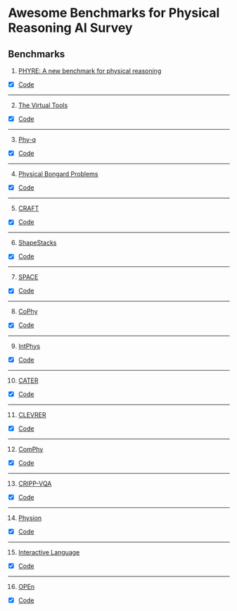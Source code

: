 # Awesome Benchmarks for Physical Reasoning AI Survey

## Benchmarks


1)
      [PHYRE: A new benchmark for physical reasoning](https://arxiv.org/abs/1908.05656)

- [x] [Code](https://github.com/facebookresearch/phyre)

-------

2)
      [The Virtual Tools](https://sites.google.com/view/virtualtoolsgame/home)

- [x] [Code](https://github.com/k-r-allen/tool-games)

-------

3)
      [Phy-q](https://www.nature.com/articles/s42256-022-00583-4)

- [x] [Code](https://github.com/phy-q/benchmark)

-------

4)
      [Physical Bongard Problems](https://www.semanticscholar.org/paper/Physical-Bongard-Problems-Weitnauer-Ritter/2d4f4528d018d7a0cdb012b6a296c50cd952425e)

- [x] [Code](https://github.com/eweitnauer/PBPs)

-------

5)
      [CRAFT](https://openreview.net/pdf?id=GVe2IvtZtVY)

- [x] [Code](https://github.com/hucvl/craft)

-------

6)
      [ShapeStacks](https://ogroth.github.io/shapestacks/)

- [x] [Code](https://github.com/ogroth/shapestacks)

-------

7)
      [SPACE](https://arxiv.org/abs/2108.06180)

- [x] [Code](https://github.com/jiafei1224/SPACE)

-------

8)
      [CoPhy](https://projet.liris.cnrs.fr/cophy/)

- [x] [Code](https://github.com/fabienbaradel/cophy)

-------

9)
      [IntPhys](https://intphys.cognitive-ml.fr/)

- [x] [Code](https://github.com/bootphon/intphys)

-------

10)
      [CATER](https://arxiv.org/abs/1910.04744)

- [x] [Code](https://github.com/rohitgirdhar/CATER)

-------

11)
      [CLEVRER](http://clevrer.csail.mit.edu/)

- [x] [Code](https://github.com/chuangg/CLEVRER)

-------

12)
      [ComPhy](https://comphyreasoning.github.io/)

- [x] [Code](https://github.com/zfchenUnique/compositional_physics_learner)

-------

13)
      [CRIPP-VQA](https://maitreyapatel.com/CRIPP-VQA/)

- [x] [Code](https://github.com/Maitreyapatel/CRIPP-VQA/)

-------

14)
      [Physion](https://physion-benchmark.github.io/)

- [x] [Code](https://github.com/cogtoolslab/physics-benchmarking-neurips2021)

-------

15)
      [Interactive Language](https://interactive-language.github.io/)

- [x] [Code](https://github.com/google-research/language-table)

-------

16)
      [OPEn](https://arxiv.org/abs/2110.06912)

- [x] [Code](https://github.com/chuangg/OPEn)

















































































